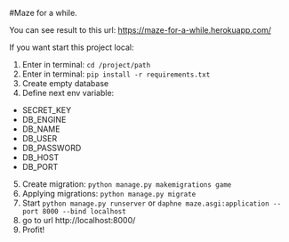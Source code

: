 #Maze for a while.

You can see result to this url: https://maze-for-a-while.herokuapp.com/

If you want start this project local:

1) Enter in terminal: `cd /project/path`
2) Enter in terminal: `pip install -r requirements.txt`
3) Create empty database
4) Define next env variable:
- SECRET_KEY
- DB_ENGINE
- DB_NAME
- DB_USER
- DB_PASSWORD
- DB_HOST
- DB_PORT
5) Create migration: `python manage.py makemigrations game`
6) Applying migrations: `python manage.py migrate`
7) Start `python manage.py runserver` or `daphne maze.asgi:application --port 8000 --bind localhost`
8) go to url http://localhost:8000/
9) Profit!
